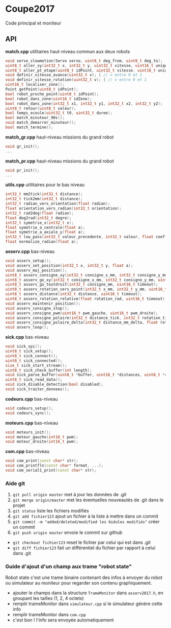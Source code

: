 # Coupe2017
Code principal et moniteur

## API

**match.cpp** utilitaires haut-niveau commun aux deux robots
```c++
void servo_slowmotion(Servo servo, uint8_t deg_from, uint8_t deg_to);
uint8_t aller_xy(int32_t x, int32_t y, uint32_t vitesse, uint16_t uniquement_avant, uint16_t timeout, uint8_t max_tentatives);
uint8_t aller_pt_etape(uint8_t idPoint, uint32_t vitesse, uint16_t uniquement_avant, uint16_t timeout, uint8_t max_tentatives);
void definir_vitesse_avance(uint32_t v); { // v entre 0 et 1
void definir_vitesse_rotation(uint32_t v); { // v entre 0 et 1
uint16_t localiser_zone();
Point getPoint(uint8_t idPoint);
bool robot_proche_point(uint8_t idPoint);
bool robot_dans_zone(uint16_t idZone);
bool robot_dans_zone(int32_t x1, int32_t y1, int32_t x2, int32_t y2);
uint8_t retour(uint8_t valeur);
bool temps_ecoule(uint32_t t0, uint32_t duree);
bool match_minuteur_90s();
void match_demarrer_minuteur();
bool match_termine();
```
**match_gr.cpp** haut-niveau missions du grand robot
```c++
void gr_init();
...
```

**match_pr.cpp** haut-niveau missions du grand robot
```c++
void pr_init();
...
```

**utils.cpp** utilitaires pour le bas niveau
```c++
int32_t mm2tick(int32_t distance);
int32_t tick2mm(int32_t distance);
int32_t radian_vers_orientation(float radian);
float orientation_vers_radian(int32_t orientation);
int32_t rad2deg(float radian);
float deg2rad(int32_t degre);
int32_t symetrie_x(int32_t x);
float symetrie_a_centrale(float a);
float symetrie_a_axiale_y(float a);
int32_t low_pass(int32_t valeur_precedente, int32_t valeur, float coeff);
float normalize_radian(float a);
```

**asserv.cpp** bas-niveau
```c++
void asserv_setup();
void asserv_set_position(int32_t x, int32_t y, float a);
void asserv_maj_position();
uint8_t asserv_consigne_xy(int32_t consigne_x_mm, int32_t consigne_y_mm, uint16_t uniquement_avant);
uint8_t asserv_go_xy(int32_t consigne_x_mm, int32_t consigne_y_mm, uint16_t timeout, uint16_t uniquement_avant);
uint8_t asserv_go_toutdroit(int32_t consigne_mm, uint16_t timeout);
uint8_t asserv_rotation_vers_point(int32_t x_mm, int32_t y_mm, uint16_t timeout);
uint8_t asserv_distance(int32_t distance, uint16_t timeout);
uint8_t asserv_rotation_relative(float rotation_rad, uint16_t timeout);
void asserv_maintenir_position();
void asserv_consigne_stop();
void asserv_consigne_pwm(uint16_t pwm_gauche, uint16_t pwm_droite);
void asserv_consigne_polaire(int32_t distance_tick, int32_t rotation_tick);
void asserv_consigne_polaire_delta(int32_t distance_mm_delta, float rotation_rad_delta);
void asserv_loop();
```

**sick.cpp** bas-niveau
```c++
void sick_spi();
uint8_t sick_setup();
uint8_t sick_connect();
uint8_t sick_connected();
size_t sick_start_stream();
uint8_t sick_check_buffer(int length);
void sick_parse_buffer(uint8_t *buffer, uint16_t *distances, uint8_t *rssi);
uint8_t sick_read_data();
void sick_disable_detection(bool disabled);
void sick_traiter_donnees();
```

**codeurs.cpp** bas-niveau
```c++
void codeurs_setup();
void codeurs_sync();
```

**moteurs.cpp** bas-niveau
```c++
void moteurs_init();
void moteur_gauche(int16_t pwm);
void moteur_droite(int16_t pwm);
```

**com.cpp** bas-niveau
```c++
void com_print(const char* str);
void com_printfln(const char* format, ...);
void com_serial1_print(const char* str);
```

### Aide git
1. `git pull origin master` met à jour les données de .git
1. `git merge origin/master` met les éventuelles nouveautés de .git dans le projet
1. `git status` liste les fichiers modifiés
1. `git add fichier123` ajout un fichier à la liste à mettre dans un commit
1. `git commit -m "added/deleted/modified les bidules modifiés"` créer un commit
1. `git push origin master` envoie le commit sur github

- `git checkout fichier123` reset le fichier par celui qui est dans .git
- `git diff fichier123` fait un différentiel du fichier par rapport à celui dans .git


### Guide d'ajout d'un champ aux trame "robot state"

Robot state c'est une trame binaire contenant des infos à envoyer du robot ou simulateur au moniteur pour regarder son contenu graphiquement.

- ajouter le champs dans la structure `TrameMonitor` dans `asserv2017.h`, en groupant les tailles (1, 2, 4 octets)
- remplir trameMonitor dans `simulateur.cpp` si le simulateur génère cette info
- remplir trameMonitor dans `com.cpp`
- c'est bon ! l'info sera envoyée automatiquement
